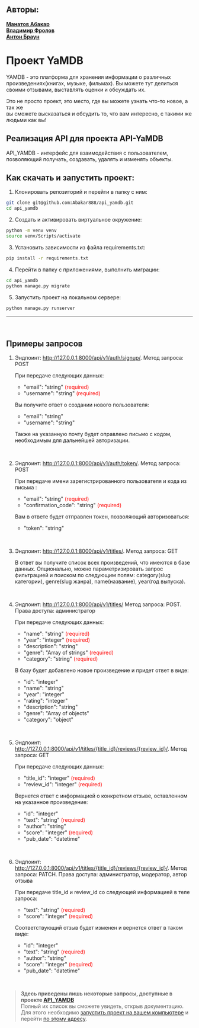 ## Авторы:
__[Манатов Абакар](https://github.com/Abakar888 "GitHub аккаунт Абакара")__  
__[Владимир Фролов](https://github.com/Vladimir-Frolov-nine "GitHub аккаунт Владимира")__  
__[Антон Браун](https://github.com/merkme "GitHub аккаунт Антона")__  

# Проект YaMDB
YAMDB - это платформа для хранения информации о различных произведениях(книгах, музыке, фильмах).
Вы можете тут делиться своими отзывами, выставлять оценки и обсуждать их.  


Это не просто проект, это место, где вы можете узнать что-то новое, а так же  
вы сможете высказаться и обсудить то, что вам интересно, с такими же людьми как вы!

## Реализация API для проекта API-YaMDB
API_YAMDB - интерфейс для взаимодействия c пользователем, позволяющий получать, создавать, удалять и изменять объекты.

## Как скачать и запустить проект:
1. Клонировать репозиторий и перейти в папку с ним:

```bash
git clone git@github.com:Abakar888/api_yamdb.git
cd api_yamdb
```

2. Создать и активировать виртуальное окружение:

```bash
python -m venv venv
source venv/Scripts/activate
```

3. Установить зависимости из файла requirements.txt:

```bash
pip install -r requirements.txt
```

4. Перейти в папку с приложениями, выполнить миграции:

```bash
cd api_yamdb
python manage.py migrate
```

5. Запустить проект на локальном сервере:

```bash
python manage.py runserver
```

---
<br>

## Примеры запросов
1. Эндпоинт: http://127.0.0.1:8000/api/v1/auth/signup/. Метод запроса: POST

    При передаче следующих данных:

    * "email": "string" <text style="color:red">(required)</text>
    * "username": "string" <text style="color:red">(required)</text>

    Вы получите ответ о создании нового пользователя:

    * "email": "string"
    * "username": "string"

    Также на указанную почту будет оправлено письмо с кодом, необходимым для дальнейшей авторизации.

<br>

2. Эндпоинт: http://127.0.0.1:8000/api/v1/auth/token/. Метод запроса: POST

   При передаче имени зарегистрированного пользователя и кода из письма :

   * "email": "string" <text style="color:red">(required)</text>
   * "confirmation_code": "string" <text style="color:red">(required)</text>
  
   Вам в ответе будет отправлен токен, позволяющий авторизоваться:

   * "token": "string"

<br>

3. Эндпоинт: http://127.0.0.1:8000/api/v1/titles/. Метод запроса: GET

   В ответ вы получите список всех произведений, что имеются в базе данных. Опционально, можно параметризировать запрос фильтрацией и поиском по следующим полям: category(slug категории), genre(slug жанра), name(название), year(год выпуска).

<br>

4. Эндпоинт: http://127.0.0.1:8000/api/v1/titles/ Метод запроса: POST. Права доступа: администратор

    При передаче следующих данных:

    * "name": "string" <text style="color:red">(required)</text>
    * "year": "integer" <text style="color:red">(required)</text>
    * "description": "string"
    * "genre": "Array of strings" <text style="color:red">(required)</text>
    * "category": "string" <text style="color:red">(required)</text>

    В базу будет добавлено новое произведение и придет ответ в виде:
  
    * "id": "integer"
    * "name": "string"
    * "year": "integer"
    * "rating": "integer"
    * "description": "string"
    * "genre": "Array of objects"
    * "category": "object" 

<br>

5. Эндпоинт: http://127.0.0.1:8000/api/v1/titles/{title_id}/reviews/{review_id}/. Метод запроса: GET

    При передаче следующих данных:

    * "title_id": "integer" <text style="color:red">(required)</text>
    * "review_id": "integer" <text style="color:red">(required)</text>
    
    Вернется ответ с информацией о конкретном отзыве, оставленном на указанное произведение:

    * "id": "integer"
    * "text": "string" <text style="color:red">(required)</text>
    * "author": "string"
    * "score": "integer" <text style="color:red">(required)</text>
    * "pub_date": "datetime"

<br>

6. Эндпоинт: http://127.0.0.1:8000/api/v1/titles/{title_id}/reviews/{review_id}/. Метод запроса: PATCH. Права доступа: администратор, модератор, автор отзыва

    При передаче title_id и review_id со следующей информацией в теле запроса:

    * "text": "string" <text style="color:red">(required)</text>
    * "score": "integer" <text style="color:red">(required)</text>

    Соответствующий отзыв будет изменен и вернется ответ в таком виде:

    * "id": "integer"
    * "text": "string" <text style="color:red">(required)</text>
    * "author": "string"
    * "score": "integer" <text style="color:red">(required)</text>
    * "pub_date": "datetime"

<br>

> **Здесь приведены лишь некоторые запросы, доступные в проекте [API_YAMDB](#Реализация-API-для-проекта-API-YaMDB)**<br>
>Полный их список вы сможете увидеть, открыв документацию. Для этого необходимо [запустить проект на вашем компьютере](#как-скачать-и-запустить-проект) и перейти [по этому адресу](http://127.0.0.1:8000/redoc/).
